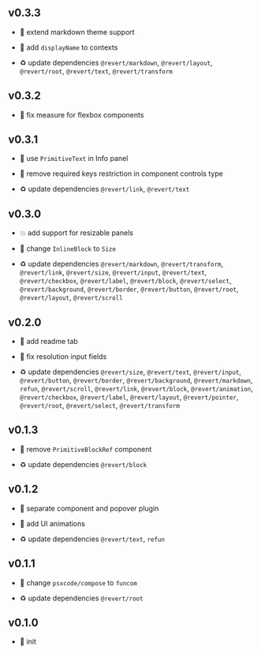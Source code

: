 ## v0.3.3

* 🐞 extend markdown theme support

* 🐞 add `displayName` to contexts

* ♻️ update dependencies `@revert/markdown`, `@revert/layout`, `@revert/root`, `@revert/text`, `@revert/transform`

## v0.3.2

* 🐞 fix measure for flexbox components

## v0.3.1

* 🐞 use `PrimitiveText` in Info panel

* 🐞 remove required keys restriction in component controls type

* ♻️ update dependencies `@revert/link`, `@revert/text`

## v0.3.0

* 💥 add support for resizable panels

* 🐞 change `InlineBlock` to `Size`

* ♻️ update dependencies `@revert/markdown`, `@revert/transform`, `@revert/link`, `@revert/size`, `@revert/input`, `@revert/text`, `@revert/checkbox`, `@revert/label`, `@revert/block`, `@revert/select`, `@revert/background`, `@revert/border`, `@revert/button`, `@revert/root`, `@revert/layout`, `@revert/scroll`

## v0.2.0

* 🌱 add readme tab

* 🐞 fix resolution input fields

* ♻️ update dependencies `@revert/size`, `@revert/text`, `@revert/input`, `@revert/button`, `@revert/border`, `@revert/background`, `@revert/markdown`, `refun`, `@revert/scroll`, `@revert/link`, `@revert/block`, `@revert/animation`, `@revert/checkbox`, `@revert/label`, `@revert/layout`, `@revert/pointer`, `@revert/root`, `@revert/select`, `@revert/transform`

## v0.1.3

* 🐞 remove `PrimitiveBlockRef` component

* ♻️ update dependencies `@revert/block`

## v0.1.2

* 🐞 separate component and popover plugin

* 🐞 add UI animations

* ♻️ update dependencies `@revert/text`, `refun`

## v0.1.1

* 🐞 change `psxcode/compose` to `funcom`

* ♻️ update dependencies `@revert/root`

## v0.1.0

* 🐣 init
